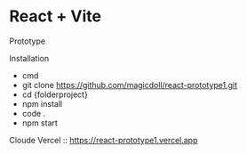 # React + Vite
Prototype

Installation
- cmd
- git clone https://github.com/magicdoll/react-prototype1.git
- cd {folderproject}
- npm install
- code .
- npm start



Cloude Vercel :: https://react-prototype1.vercel.app
